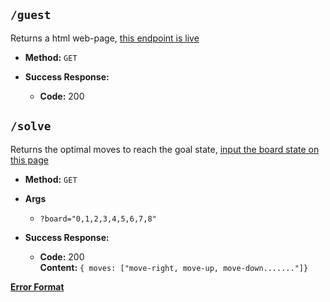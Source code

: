 **`/guest`**
----

Returns a html web-page, <a href="https://sliding-puzzle-kartik33.herokuapp.com/guest">this endpoint is live</a>

* **Method:** `GET`

* **Success Response:**
  * **Code:** 200 <br />
    
    
**`/solve`**
----

Returns the optimal moves to reach the goal state, <a href="https://sliding-puzzle-kartik33.herokuapp.com/guest">input the board state on this page</a>

* **Method:** `GET`

* **Args**
  * `?board="0,1,2,3,4,5,6,7,8"`

* **Success Response:**
  * **Code:** 200 <br />
    **Content:** `{ moves: ["move-right, move-up, move-down......."]}`
    
    
**[Error Format](error.md)**
